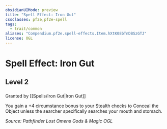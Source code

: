 ```yaml
---
obsidianUIMode: preview
title: "Spell Effect: Iron Gut"
cssclasses: pf2e,pf2e-spell
tags:
  - trait/common
aliases: "Compendium.pf2e.spell-effects.Item.hXtK08bTnDBSzGTJ"
license: OGL
---
```

# Spell Effect: Iron Gut
## Level 2
### 






Granted by [[Spells/Iron Gut|Iron Gut]]

You gain a +4 circumstance bonus to your Stealth checks to Conceal the Object unless the searcher specifically searches your mouth and stomach.

*Source: Pathfinder Lost Omens Gods & Magic*
*OGL*